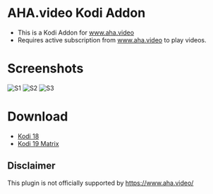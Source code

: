 # AHA.video Kodi Addon
* This is a Kodi Addon for www.aha.video
* Requires active subscription from www.aha.video to play videos.

# Screenshots
![S1](https://github.com/venkatmakam/plugin.video.ahatelugu/raw/master/resources/screenshot_1.jpg)
![S2](https://github.com/venkatmakam/plugin.video.ahatelugu/raw/master/resources/screenshot_2.jpg)
![S3](https://github.com/venkatmakam/plugin.video.ahatelugu/raw/master/resources/screenshot_3.jpg)

# Download
* [Kodi 18](https://github.com/venkatmakam/plugin.video.ahatelugu/releases/download/v1.0.0/plugin.video.ahatelugu.zip)
* [Kodi 19 Matrix](https://github.com/venkatmakam/plugin.video.ahatelugu/releases/download/v1.0.0/plugin.video.ahatelugu-matrix.zip)
    
## Disclaimer

This plugin is not officially supported by https://www.aha.video/
